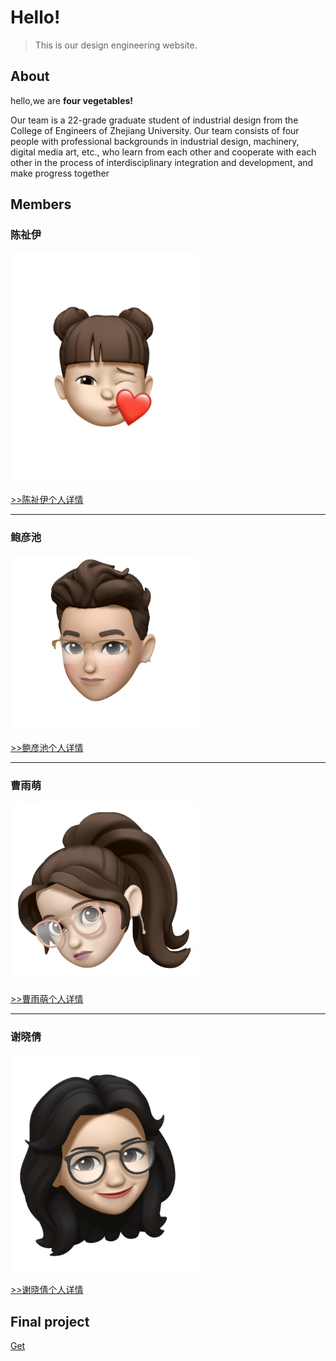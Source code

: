 # Hello!

> This is our design engineering website.

## About
hello,we are **four vegetables!**

  Our team is a 22-grade graduate student of industrial design from the College of Engineers of Zhejiang University. Our team consists of four people with professional backgrounds in industrial design, machinery, digital media art, etc., who learn from each other and cooperate with each other in the process of interdisciplinary integration and development, and make progress together

## Members

### 陈祉伊
<img src="img/1/2.jpg" width="300">

[>>陈祉伊个人详情](chenzhiyi)

---

### 鲍彦池
<img src="img/1/4.jpg" width="300">


[>>鲍彦池个人详情](baoyanchi)


---

### 曹雨萌
<img src="img/1/1.jpg" width="300">

[>>曹雨萌个人详情](caoyumeng)

---

### 谢晓倩
<img src="img/1/3.jpg" width="300">


[>>谢晓倩个人详情](xiexiaoqian)

## Final project
[Get](docs/02/001/README.md)